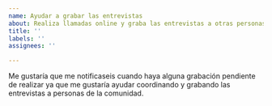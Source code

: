```yaml
---
name: Ayudar a grabar las entrevistas
about: Realiza llamadas online y graba las entrevistas a otras personas de la comunidad
title: ''
labels: ''
assignees: ''

---
```


Me gustaría que me notificaseis cuando haya alguna grabación pendiente de realizar ya que me gustaría ayudar coordinando y grabando las entrevistas a personas de la comunidad.

